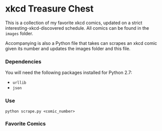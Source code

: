 # xkcd Treasure Chest

This is a collection of my favorite xkcd comics, updated on a strict interesting-xkcd-discovered schedule. All comics can be found in the `images` folder.

Accompanying is also a Python file that takes can scrapes an xkcd comic given its number and updates the images folder and this file. 

### Dependencies

You will need the following packages installed for Python 2.7:
* `urllib`
* `json`

### Use

`python scrape.py <comic_number>`

### Favorite Comics
